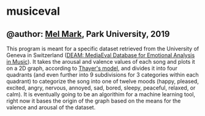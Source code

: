 # musiceval
## @author: [Mel Mark](https://m3l.me), Park University, 2019
This program is meant for a specific dataset retrieved from the University of Geneva in Switzerland ([DEAM: MediaEval Database for Emotional Analysis in Music](http://cvml.unige.ch/databases/DEAM/manual.pdf)).
It takes the arousal and valence values of each song and plots it on a 2D graph, according to [Thayer's model](https://www.researchgate.net/figure/Thayers-model-of-mood-adapted-from-8_fig1_257307898), and divides it into four quadrants (and even further into 9 subdivisions for 3 categories within each quadrant) to categorize the song into one of twelve moods (happy, pleased, excited, angry, nervous, annoyed, sad, bored, sleepy, peaceful, relaxed, or calm).
It is eventually going to be an algorithim for a machine learning tool, right now it bases the origin of the graph based on the means for the valence and arousal of the dataset. 

